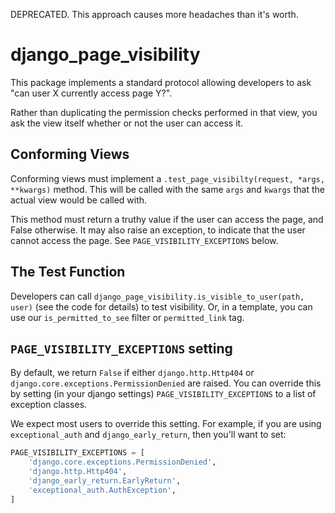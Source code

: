 DEPRECATED. This approach causes more headaches than it's worth.

# django_page_visibility

This package implements a standard protocol allowing developers to ask "can user X currently access page Y?". 

Rather than duplicating the permission checks performed in that view, you ask the view itself whether or not the user can access it.

## Conforming Views

Conforming views must implement a `.test_page_visibilty(request, *args, **kwargs)` method. This will be called with the same `args` and `kwargs` that the actual view would be called with. 

This method must return a truthy value if the user can access the page, and False otherwise. It may also raise an exception, to indicate that the user cannot access the page. See `PAGE_VISIBILITY_EXCEPTIONS` below.

## The Test Function

Developers can call `django_page_visibility.is_visible_to_user(path, user)` (see the code for details) to test visibility. Or, in a template, you can use our `is_permitted_to_see` filter or `permitted_link` tag.

## `PAGE_VISIBILITY_EXCEPTIONS` setting

By default, we return `False` if either `django.http.Http404` or `django.core.exceptions.PermissionDenied` are raised. You can override this by setting (in your django settings) `PAGE_VISIBILITY_EXCEPTIONS` to a list of exception classes. 

We expect most users to override this setting. For example, if you are using `exceptional_auth` and `django_early_return`, then you'll want to set:
```python
PAGE_VISIBILITY_EXCEPTIONS = [
    'django.core.exceptions.PermissionDenied',
    'django.http.Http404',
    'django_early_return.EarlyReturn',
    'exceptional_auth.AuthException',
]
```